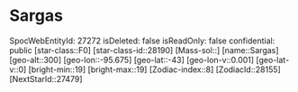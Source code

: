 ﻿---
location: [-43,-95.675,300]
type: Station
tags:
- astro/Star

---

# Sargas

SpocWebEntityId: 27272
isDeleted: false
isReadOnly: false
confidential: public
[star-class::F0]
[star-class-id::28190]
[Mass-sol::]
[name::Sargas]
[geo-alt::300]
[geo-lon::-95.675]
[geo-lat::-43]
[geo-lon-v::0.001]
[geo-lat-v::0]
[bright-min::19]
[bright-max::19]
[Zodiac-index::8]
[ZodiacId::28155]
[NextStarId::27479]

